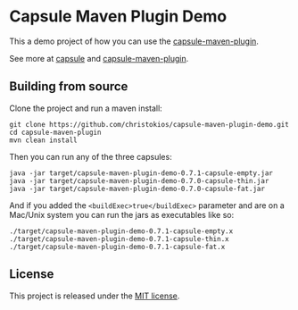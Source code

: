 Capsule Maven Plugin Demo
=========================

This a demo project of how you can use the [capsule-maven-plugin](https://github.com/christokios/capsule-maven-plugin).

See more at [capsule](https://github.com/puniverse/capsule) and [capsule-maven-plugin](https://github.com/christokios/capsule-maven-plugin).

## Building from source
Clone the project and run a maven install:

```
git clone https://github.com/christokios/capsule-maven-plugin-demo.git
cd capsule-maven-plugin
mvn clean install
```

Then you can run any of the three capsules:

```
java -jar target/capsule-maven-plugin-demo-0.7.1-capsule-empty.jar
java -jar target/capsule-maven-plugin-demo-0.7.0-capsule-thin.jar
java -jar target/capsule-maven-plugin-demo-0.7.0-capsule-fat.jar
```

And if you added the `<buildExec>true</buildExec>` parameter and are on a Mac/Unix system you can run the jars as executables like so:

```
./target/capsule-maven-plugin-demo-0.7.1-capsule-empty.x
./target/capsule-maven-plugin-demo-0.7.1-capsule-thin.x
./target/capsule-maven-plugin-demo-0.7.1-capsule-fat.x
```

## License

This project is released under the [MIT license](http://opensource.org/licenses/MIT).